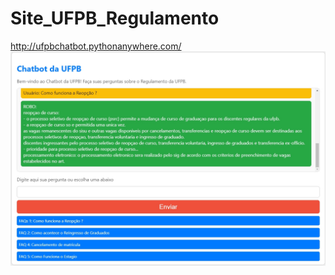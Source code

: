 # Site_UFPB_Regulamento
http://ufpbchatbot.pythonanywhere.com/
![alt text](https://github.com/Ricardo-GTS/Site_UFPB_Regulamento/blob/main/Funcionamento%20Do%20Site.jpg?raw=true)
